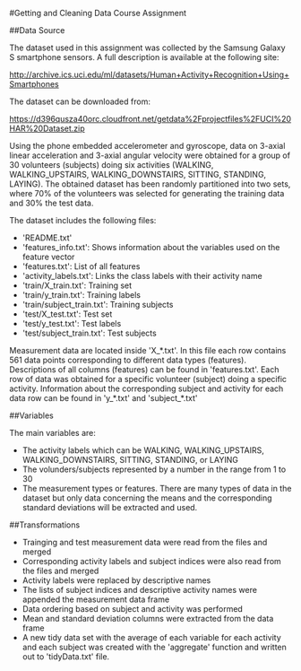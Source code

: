 #Getting and Cleaning Data Course Assignment

##Data Source

The dataset used in this assignment was collected by the Samsung Galaxy S smartphone sensors. 
A full description is available at the following site:

http://archive.ics.uci.edu/ml/datasets/Human+Activity+Recognition+Using+Smartphones

The dataset can be downloaded from:

https://d396qusza40orc.cloudfront.net/getdata%2Fprojectfiles%2FUCI%20HAR%20Dataset.zip

Using the phone embedded accelerometer and gyroscope, data on 3-axial linear acceleration and 
3-axial angular velocity were obtained for a group of 30 volunteers (subjects) doing six activities
(WALKING, WALKING_UPSTAIRS, WALKING_DOWNSTAIRS, SITTING, STANDING, LAYING). The obtained dataset has 
been randomly partitioned into two sets, where 70% of the volunteers was selected for generating 
the training data and 30% the test data. 

The dataset includes the following files:

- 'README.txt'
- 'features_info.txt': Shows information about the variables used on the feature vector
- 'features.txt': List of all features
- 'activity_labels.txt': Links the class labels with their activity name
- 'train/X_train.txt': Training set
- 'train/y_train.txt': Training labels
- 'train/subject_train.txt': Training subjects
- 'test/X_test.txt': Test set
- 'test/y_test.txt': Test labels
- 'test/subject_train.txt': Test subjects

Measurement data are located inside 'X_\*.txt'. In this file each row contains 561 data points 
corresponding to different data types (features). Descriptions of all columns (features) can be found in 'features.txt'. Each
row of data was obtained for a specific volunteer (subject) doing a specific activity. Information about the corresponding 
subject and activity for each data row can be found in 'y_\*.txt' and 'subject_\*.txt'

##Variables

The main variables are:

- The activity labels which can be WALKING, WALKING_UPSTAIRS, WALKING_DOWNSTAIRS, SITTING, STANDING, or LAYING
- The volunders/subjects represented by a number in the range from 1 to 30
- The measurement types or features. There are many types of data in the dataset
  but only data concerning the means and the corresponding standard deviations will be extracted and used.
  
##Transformations

- Trainging and test measurement data were read from the files and merged 
- Corresponding activity labels and subject indices were also read from the files and merged
- Activity labels were replaced by descriptive names
- The lists of subject indices and descriptive activity names were appended the measurement data frame
- Data ordering based on subject and activity was performed
- Mean and standard deviation columns were extracted from the data frame
- A new tidy data set with the average of each variable for each activity and each subject was created with the 'aggregate' function
  and written out to 'tidyData.txt' file.
